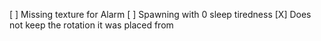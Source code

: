  [ ] Missing texture for Alarm
 [ ] Spawning with 0 sleep tiredness
 [X] Does not keep the rotation it was placed from